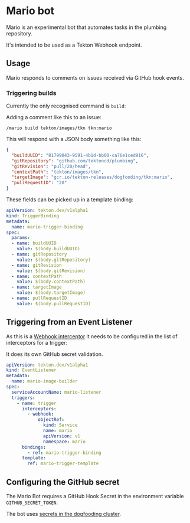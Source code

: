 # Mario bot

Mario is an experimental bot that automates tasks in the plumbing repository.

It's intended to be used as a Tekton Webhook endpoint.

## Usage

Mario responds to comments on issues received via GitHub hook events.

### Triggering builds

Currently the only recognised command is `build`:

Adding a comment like this to an issue:

```
/mario build tekton/images/tkn tkn:mario
```

This will respond with a JSON body something like this:

```json
{
  "buildUUID": "81799043-9591-4b1d-bb00-ca76e1ced916",
  "gitRepository": "github.com/tektoncd/plumbing",
  "gitRevision": "pull/20/head",
  "contextPath": "tekton/images/tkn",
  "targetImage": "gcr.io/tekton-releases/dogfooding/tkn:mario",
  "pullRequestID": "20"
}
```

These fields can be picked up in a template binding:

```yaml
apiVersion: tekton.dev/v1alpha1
kind: TriggerBinding
metadata:
  name: mario-trigger-binding
spec:
  params:
  - name: buildUUID
    value: $(body.buildUUID)
  - name: gitRepository
    value: $(body.gitRepository)
  - name: gitRevision
    value: $(body.gitRevision)
  - name: contextPath
    value: $(body.contextPath)
  - name: targetImage
    value: $(body.targetImage)
  - name: pullRequestID
    value: $(body.pullRequestID)
```

## Triggering from an Event Listener

As this is a [Webhook interceptor](https://github.com/tektoncd/triggers/blob/main/docs/eventlisteners.md#Webhook-Interceptors) it needs to be configured in the list of interceptors for a trigger:

It does its own GitHub secret validation.

```yaml
apiVersion: tekton.dev/v1alpha1
kind: EventListener
metadata:
  name: mario-image-builder
spec:
  serviceAccountName: mario-listener
  triggers:
    - name: trigger
      interceptors:
        - webhook:
            objectRef:
              kind: Service
              name: mario
              apiVersion: v1
              namespace: mario
      bindings:
        - ref: mario-trigger-binding
      template:
        ref: mario-trigger-template
```

## Configuring the GitHub secret

The Mario Bot requires a GitHub Hook Secret in the environment variable `GITHUB_SECRET_TOKEN`.

The bot uses [secrets in the dogfooding cluster](../README.md#dogfooding-secrets).
